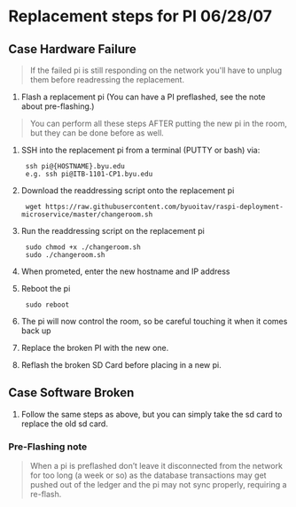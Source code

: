 # Replacement steps for PI 06/28/07

## Case Hardware Failure
> If the failed pi is still responding on the network you'll have to unplug them before readressing the replacement.

1. Flash a replacement pi (You can have a PI preflashed, see the note about pre-flashing.)
> You can perform all these steps AFTER putting the new pi in the room, but they can be done before as well. 
1. SSH into the replacement pi from a terminal (PUTTY or bash) via: 

        ssh pi@{HOSTNAME}.byu.edu
        e.g. ssh pi@ITB-1101-CP1.byu.edu
1. Download the readdressing script onto the replacement pi
 
        wget https://raw.githubusercontent.com/byuoitav/raspi-deployment-microservice/master/changeroom.sh
1. Run the readdressing script on the replacement pi 

        sudo chmod +x ./changeroom.sh
        sudo ./changeroom.sh
1. When prometed, enter the new hostname and IP address
1. Reboot the pi
   
        sudo reboot
1. The pi will now control the room, so be careful touching it when it comes back up
1. Replace the broken PI with the new one. 
1. Reflash the broken SD Card before placing in a new pi. 

## Case Software Broken
1. Follow the same steps as above, but you can simply take the sd card to replace the old sd card. 



### Pre-Flashing note
> When a pi is preflashed don’t leave it disconnected from the network for too long (a week or so) as the database transactions may get pushed out of the ledger and the pi may not sync properly, requiring a re-flash.
